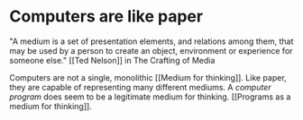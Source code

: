 # Computers are like paper
"A medium is a set of presentation elements, and relations among them, that may be used by a person to create an object, environment or experience for someone else."
[[Ted Nelson]] in The Crafting of Media

Computers are not a single, monolithic [[Medium for thinking]]. Like paper, they are capable of representing many different mediums. A _computer program_ does seem to be a legitimate medium for thinking. [[Programs as a medium for thinking]].

<!-- #notebook -->

<!-- {BearID:9D6189DE-A061-4390-A3D4-37547E931974-1274-000038318015BCB1} -->
